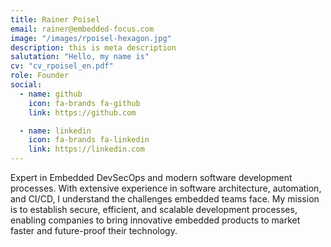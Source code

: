 ```yaml
---
title: Rainer Poisel
email: rainer@embedded-focus.com
image: "/images/rpoisel-hexagon.jpg"
description: this is meta description
salutation: "Hello, my name is"
cv: "cv_rpoisel_en.pdf"
role: Founder
social:
  - name: github
    icon: fa-brands fa-github
    link: https://github.com

  - name: linkedin
    icon: fa-brands fa-linkedin
    link: https://linkedin.com
---
```


Expert in Embedded DevSecOps and modern software development processes. With extensive experience in software architecture, automation, and CI/CD, I understand the challenges embedded teams face. My mission is to establish secure, efficient, and scalable development processes, enabling companies to bring innovative embedded products to market faster and future-proof their technology.
